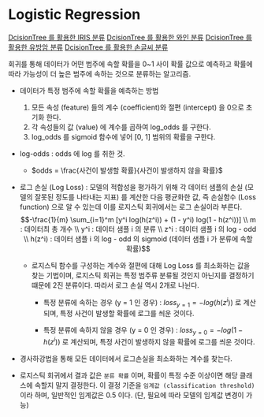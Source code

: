 ﻿# Logistic Regression

[DcisionTree 를 활용한 IRIS 분류](https://github.com/ParkJongham/ham/blob/master/Scikit%20-%20learning%20LogisticRegression/LogisticRegression_IRIS_Classification.ipynb)
[DcisionTree 를 활용한 와인 분류](https://github.com/ParkJongham/ham/blob/master/Scikit%20-%20learning%20LogisticRegression/LogisticsRegression_Wine_Classification.ipynb)
[DcisionTree 를 활용한 유방암 분류](https://github.com/ParkJongham/ham/blob/master/Scikit%20-%20learning%20LogisticRegression/LogisticsRegression_breast_cance_Classification.ipynb)
[DcisionTree 를 활용한 손글씨 분류](https://github.com/ParkJongham/ham/blob/master/Scikit%20-%20learning%20LogisticRegression/LogisticsRegression_Digits_Classification.ipynb)

회귀를 통해 데이터가 어떤 범주에 속할 확률을 0~1 사이 확률 값으로 예측하고 확률에 따라 가능성이 더 높은 범주에 속하는 것으로 분류하는 알고리즘.

- 데이터가 특정 범주에 속할 확률을 예측하는 방법

	1. 모든 속성 (feature) 들의 계수 (coefficient)와 절편 (intercept) 을 0으로 초기화 한다.
	2. 각 속성들의 값 (value) 에 계수를 곱하여 log_odds 를 구한다.
	3. log_odds 를 sigmoid 함수에 넣어 [0, 1] 범위의 확률을 구한다.

- log-odds : odds 에 log 를 취한 것.
	- $odds = \frac{사건이 발생할 확률}{사건이 발생하지 않을 확률}$

- 로그 손실 (Log Loss) : 모델의 적합성을 평가하기 위해 각 데이터 샘플의 손실 (모델의 잘못된 정도를 나타내는 지표) 를 계산한 다음 평균화한 값, 즉 손실함수 (Loss function) 으로 알 수 있는데 이를 로지스틱 회귀에서는 로그 손실이라 부른다. $$-\frac{1}{m} \sum_{i=1}^m [y^i log(h(z^i)) + (1 - y^i) log(1 - h(z^i))] \\ m : 데이터츼 총 개수 \\ y^i : 데이터 샘플 i 의 분류 \\ z^i : 데이터 샘플 i 의 log - odd \\ h(z^i) : 데이터 샘플 i 의 log - odd 의 sigmoid (데이터 샘플 i 가 분류에 속할 확률)$$

	- 로지스틱 함수를 구성하는 계수와 절편에 대해 Log Loss 를 최소화하는 값을 찾는 기법이며, 로지스틱 회귀는 특정 범주류 분류될 것인지 아닌지를 결정하기 떄문에 2진 분류이다. 따라서 로그 손실 역시 2개로 나뉜다.
		- 특정 분류에 속하는 경우 (y = 1 인 경우) : $loss_{y=1} = -log(h(z^i))$ 로 계산되며, 특정 사건이 발생할 확률에 로그를 씌운 것이다.

		- 특정 분류에 속하지 않을 경우 (y = 0 인 경우) : $loss_{y=0} = -log(1 - h(z^i))$ 로 계산되며, 특정 사건이 발생하지 않을 확률에 로그를 씌운 것이다.

- 경사하강법을 통해 모든 데이터에서 로그손실을 최소화하는 계수를 찾는다.

- 로지스틱 회귀에서 결과 값은 `분류 확률` 이며, 확률이 특정 수준 이상이면 해당 클래스에 속할지 말지 결정한다. 이 결정 기준을 `임계값 (classification threshold)` 이라 하며, 일반적인 임계값은 0.5 이다. (단, 필요에 따라 모델의 임계값 변경이 가능)
